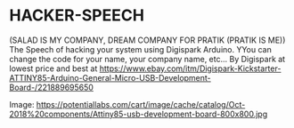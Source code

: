 # HACKER-SPEECH
 (SALAD IS MY COMPANY, DREAM COMPANY FOR PRATIK (PRATIK IS ME))
The Speech of hacking your system using Digispark Arduino. YYou can change the code for your name, your company name, etc... By Digispark at lowest price and best at https://www.ebay.com/itm/Digispark-Kickstarter-ATTINY85-Arduino-General-Micro-USB-Development-Board-/221889695650

Image: https://potentiallabs.com/cart/image/cache/catalog/Oct-2018%20components/Attiny85-usb-development-board-800x800.jpg
